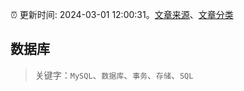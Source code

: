 :alarm_clock: 更新时间: 2024-03-01 12:00:31。[文章来源](/README.md)、[文章分类](/TAGS.md)

## 数据库


> 关键字：`MySQL`、`数据库`、`事务`、`存储`、`SQL`




